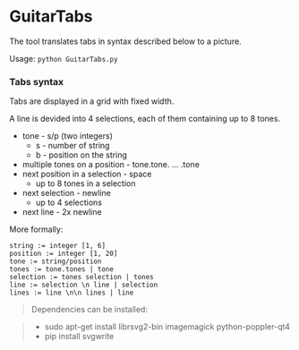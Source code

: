 # GuitarTabs
The tool translates tabs in syntax described below to a picture.

Usage: `python GuitarTabs.py`

### Tabs syntax

Tabs are displayed in a grid with fixed width. 

A line is devided into 4 selections, each of them containing up to 8 tones.

* tone - s/p (two integers)
	* s - number of string
	* b - position on the string
* multiple tones on a position - tone.tone. ... .tone
* next position in a selection - space
	* up to 8 tones in a selection
* next selection - newline
	* up to 4 selections
* next line - 2x newline

More formally:

```
string := integer [1, 6]
position := integer [1, 20]
tone := string/position
tones := tone.tones | tone
selection := tones selection | tones
line := selection \n line | selection
lines := line \n\n lines | line
```

> Dependencies can be installed:

> * sudo apt-get install librsvg2-bin imagemagick python-poppler-qt4
> * pip install svgwrite
